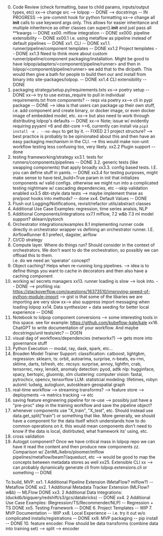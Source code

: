 0. Code Review (check formatting, base to child params, inputs/output types, etc)
xx--> change src --> lolpop -- DONE 
--> docstrings -- IN PROGRESS
--> pre-commit hook for python formatting
xx--> change all __init__ calls to use keyword args only. This allows for easier inheritance and multiple inheritence as other classes can super().__init__ and just pass all **kwargs -- DONE
xx00. mlflow integration -- DONE
xx000. pipeline extensibility -- DONE
xx00.1 i.e. using metaflow as pipeline instead of default pipelines -- DONE
xx1. CLI -- DONE
xx1.1. runner/pipeline/component templates -- DONE
xx1.2 Project templates -- DONE
xx1.3 Need to think more about custom runner/pipeline/component packaging/installation. Might be good to have lolpop/adapters/<component/pipeline/runner> and then in lolpop/<component/pipeline/runner> we add that to the dir/path. This would then give a bath for people to build then our and install from binary into site-packages/lolpop. -- DONE 
xx1.4 CLI extensibility -- DONE 
2. packaging strategy/setup.py/requirements.txts
xx--> poetry setup -- DONE 
xx--> try to use extras_require to pull in individual requirements.txt from components? -- reqs via poetry
xx--> cli in pypi package -- DONE
--> idea is that users can package up their own stuff, i.e. add component and create binary, or docker image, or even docker image of embedded model, etc. 
xx--> but also need to work through distributing lolpop's defaults -- DONE
xx--> Note; issue w/ evidently requiring pyyaml <6 and dbt-core >=6, currently can install via `pip3 install -e . --no-deps` to get by it. -- FIXED
2.1 project structure? 
--> best practice is probably to be opinionated about this and then have an easy packaging mechanism in the CLI. 
--> this would make non-unit workflow testing less confusing too, very likely.
xx2.2 Plugin support -- done 
3. testing frameworking/strategy
xx3.1. tests for runners/components/pipelines -- DONE
3.2. generic tests (like swapping components) that apply broadly
xx3.3. config based tests. I.E. you can define stuff in yamls. -- DONE 
xx3.4 for testing purposes, might make sense to have test_build=True param in init that initializes components w/ valid configs. otherwise we might run into a complicated testing nightmare w/ cascading dependencies, etc --skip validation enabled
xx3.5 dbt-style data tests
    --> maybe implement these as pre/post hooks into methods? -- done 
xx4. Default Values -- DONE 
5. Flush out Logging/Notifications, revisit/refactor utils/abstract classes
6. Additional Use Case Examples: regression, time series analsis, NLP
7. Additional Components/integrations
xx7.1 mlflow, 
7.2 w&b
7.3 ml model support? sklearn/pytorch
8. Orchestrator integrations/examples 
8.1 implementing runner code directly in orchestrator wrapper vs defining an orchestrator runner. I.E. AirflowRunner
8.1 prefect, dagster, airflow
9. CI/CD strategy
10. Compute layer. Where do things run? Should consider in the context of orchestrators. We don't want to do the orchestration, so possibly we can offload this to them.  
i.e. do we need an 'operator' concept?
11. Object caching? Helps when re-running long pipelines. 
--> idea is to define things you want to cache in decorators and then also have a caching component
12. working w/ secrets managers
xx13. runner loading is slow --> look into. -- DONE 
--> profiling via: https://stackoverflow.com/questions/16373510/improving-speed-of-python-module-import
    --> gist is that some of the libaries we are importing are very slow 
xx--> also suppress import messaging when loading lolpop
xx14. Data synthesizer + data seeding for better local experience -- DONE 
15. Notebook to lolpop component conversions
    --> some interesting tools in this space. see for example: https://github.com/kubeflow-kale/kale
xx16. ChatGPT to write documentation of your workflow. And maybe docstrings/unit tests/etc? -- DOEN 
17. visual dag of workflows/dependencies (networkx?) --> gets more into governance stuff
18. Python Execution -- modal, ray, dask, spark, etc... 
19. Broaden Model Trainer Support: 
    classification: catboost, lightgbm, 
    regression: sklearn, 
    ts: orbit, autoarima, surprise, n-beats, es-rnn, sktime, darts, tsfresh, etc. 
    recsys: surprise, annoy, lightfm, crab, tensorrec, rexy, lenskit, 
    anomaly detection: pyod, adtk
    nlp: hugginface, spacy, bertopic, gluonnlp, xlm
    clustering: 
    computer vision: fastai, pytrochcv, opencv, tensorflow
    LLM: 
    statistcial modeling: lifetimes, robyn
    automl: ludwig, autogluon, autosklearn
    geospatial
    graph
20. real-time workflow
--> streaming transforms? 
--> feature store 
--> deployments 
--> metrics tracking 
--> etc 
21. saving feature engineering pipeline for re-use
--> possibly just have a "pre-proc" step in the training workflow and save the pipeline object?
22. whenever components use "X_train", "X_test", etc. Should instead use data.get_split("train") or something that like. 
    More generally, we should have a component for the data itself which understands how to do common operations on it. 
    this would mean components don't need to know if the data is local, distirbuted, what framework its' using, etc. 
23. cross validation
24. Autogpt component? Once we have critical mass in lolpop repo we can have it read the content and then produce new components
zz. Comparison w/ ZenML/kebro/ploomer/mlflow pipelines/metaflow/beam?/aqueduct, etc
--> would be good to map the concepts between metadata stores as well
xx25. Extensible CLI 
xx    --> can probably dynamically generate cli from lolpop.extensions.cli or something -- DONE

To build, MVP: 
xx1. 1 Additional Pipeline Extension (MetaFlow? mlflow?) 
    -- Metaflow DONE
xx2. 1 Additional Metadata Tracker Extension (MLFlow? w&b) 
    -- MLFlow DONE
xx3. 2 Additional Data Integrations: (duckdb/bigquery/redshift/s3/gcs/databricks) -- DONE
xx4. 2 Additional Use Case Examples: (Regression/TS/Recommender/NLP)
    -- Regression + TS DONE 
xx5. Testing Framework
    -- DONE
6. Project Templates -- WIP
7. MVP Documentation -- WIP
xx8. Local Experience -- i.e. try it out w/o complicated installs/registrations
    -- DONE
xx9. MVP packaging -- pip install
    -- DONE 
10. feature encoder. Flow should be data transforms (combine data into training set) --> split --> encoder